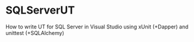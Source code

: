 # SQLServerUT
How to write UT for SQL Server in Visual Studio using xUnit (+Dapper) and unittest (+SQLAlchemy)